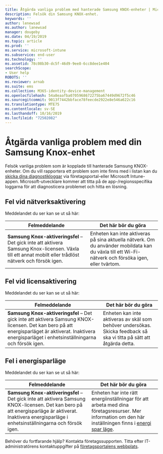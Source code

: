 ```yaml
---
title: Åtgärda vanliga problem med hanterade Samsung KNOX-enheter | Microsoft Docs
description: Felsök din Samsung KNOX-enhet.
keywords: ''
author: lenewsad
ms.author: lanewsad
manager: dougeby
ms.date: 04/19/2019
ms.topic: article
ms.prod: ''
ms.service: microsoft-intune
ms.subservice: end-user
ms.technology: ''
ms.assetid: 78c08b30-dc5f-46d9-9ee8-6cc8dee1e404
searchScope:
- User help
ROBOTS: ''
ms.reviewer: arnab
ms.suite: ems
ms.collection: M365-identity-device-management
ms.openlocfilehash: 54a8eaafba0705968672275ba67449d9672f5c46
ms.sourcegitcommit: 9013f7442bbface78feecde2922e8e546a622c16
ms.translationtype: MTE75
ms.contentlocale: sv-SE
ms.lasthandoff: 10/16/2019
ms.locfileid: "72502082"
---
```

# <a name="fix-common-issues-with-your-samsung-knox-device"></a>Åtgärda vanliga problem med din Samsung Knox-enhet

Felsök vanliga problem som är kopplade till hanterade Samsung KNOX-enheter. Om du vill rapportera ett problem som inte finns med i listan kan du [skicka dina diagnostikloggar](send-logs-to-microsoft-android.md) via företagsportal-eller Microsoft Intune-appen. Microsoft-utvecklare kommer att titta på de app-/regionsspecifika loggarna för att diagnosticera problemet och hitta en lösning.    

## <a name="network-activation-error"></a>Fel vid nätverksaktivering  

Meddelandet du ser kan se ut så här:

|Felmeddelande|Det här bör du göra|
|---|---|
|**Samsung Knox-aktiveringsfel** – Det gick inte att aktivera Samsung Knox-licensen. Växla till ett annat mobilt eller trådlöst nätverk och försök igen.|Enheten kan inte aktiveras på sina aktuella nätverk. Om du använder mobildata kan du växla till ett Wi-Fi-nätverk och försöka igen, eller tvärtom.|

## <a name="license-activation-error"></a>Fel vid licensaktivering

Meddelandet du ser kan se ut så här:

|Felmeddelande|Det här bör du göra|
|---|---|
|**Samsung Knox-aktiveringsfel** – Det gick inte att aktivera Samsung KNOX-licensen. Det kan bero på att energisparläget är aktiverat. Inaktivera energisparläget i enhetsinställningarna och försök igen.|Enheten kan inte aktiveras av skäl som behöver undersökas. Skicka feedback så ska vi titta på sätt att åtgärda detta.|

## <a name="power-saving-mode-error"></a>Fel i energisparläge

Meddelandet du ser kan se ut så här:

|Felmeddelande|Det här bör du göra|
|---|---|
|**Samsung Knox-aktiveringsfel** – Det gick inte att aktivera Samsung KNOX-licensen. Det kan bero på att energisparläge är aktiverat. Inaktivera energisparläge i enhetsinställningarna och försök igen. |Enheten har inte rätt energiinställningar för att arbeta med dina företagsresurser. Mer information om den här inställningen finns i [energi spar läge](power-saving-mode-android.md).|  

Behöver du fortfarande hjälp? Kontakta företagssupporten. Titta efter IT-administratörens kontaktuppgifter på [företagsportalens webbplats](https://go.microsoft.com/fwlink/?linkid=2010980).

